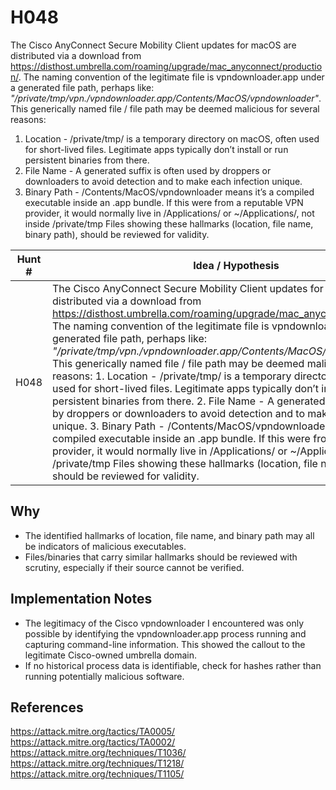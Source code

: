 # H048

The Cisco AnyConnect Secure Mobility Client updates for macOS are distributed via a download from https://disthost.umbrella.com/roaming/upgrade/mac_anyconnect/production/. The naming convention of the legitimate file is vpndownloader.app under a generated file path, perhaps like: _"/private/tmp/vpn.<generated-suffix>/vpndownloader.app/Contents/MacOS/vpndownloader"_. This generically named file / file path may be deemed malicious for several reasons:
1. Location - /private/tmp/ is a temporary directory on macOS, often used for short-lived files. Legitimate apps typically don’t install or run persistent binaries from there.
2. File Name - A generated suffix is often used by droppers or downloaders to avoid detection and to make each infection unique.
3. Binary Path - /Contents/MacOS/vpndownloader means it’s a compiled executable inside an .app bundle. If this were from a reputable VPN provider, it would normally live in /Applications/ or ~/Applications/, not inside /private/tmp
Files showing these hallmarks (location, file name, binary path), should be reviewed for validity.

| Hunt #       | Idea / Hypothesis          | Tactic    | Notes                             | Tags      | Submitter |
|--------------|----------------------------|-----------|-----------------------------------|-----------|-----------|
| H048    | The Cisco AnyConnect Secure Mobility Client updates for macOS are distributed via a download from https://disthost.umbrella.com/roaming/upgrade/mac_anyconnect/production/. The naming convention of the legitimate file is vpndownloader.app under a generated file path, perhaps like: _"/private/tmp/vpn.<generated-suffix>/vpndownloader.app/Contents/MacOS/vpndownloader"_. This generically named file / file path may be deemed malicious for several reasons: 1. Location - /private/tmp/ is a temporary directory on macOS, often used for short-lived files. Legitimate apps typically don’t install or run persistent binaries from there. 2. File Name - A generated suffix is often used by droppers or downloaders to avoid detection and to make each infection unique. 3. Binary Path - /Contents/MacOS/vpndownloader means it’s a compiled executable inside an .app bundle. If this were from a reputable VPN provider, it would normally live in /Applications/ or ~/Applications/, not inside /private/tmp Files showing these hallmarks (location, file name, binary path), should be reviewed for validity. | Defense Evasion (TA0005), Execution (TA0002), Masquerading (T1036), Signed Binary Proxy Execution (T1218), Ingress Tool Transfer (T1105)  | The legitimacy of the Cisco vpndownloader can be verified by identifying the running process and capturing command-line information. | #DefenseEvasion #Execution #Masquerading #ProxyExecution    | Joshua Hines |

## Why
- The identified hallmarks of location, file name, and binary path may all be indicators of malicious executables.
- Files/binaries that carry similar hallmarks should be reviewed with scrutiny, especially if their source cannot be verified.

## Implementation Notes
- The legitimacy of the Cisco vpndownloader I encountered was only possible by identifying the vpndownloader.app process running and capturing command-line information. This showed the callout to the legitimate Cisco-owned umbrella domain.
- If no historical process data is identifiable, check for hashes rather than running potentially malicious software.

## References
https://attack.mitre.org/tactics/TA0005/
https://attack.mitre.org/tactics/TA0002/
https://attack.mitre.org/techniques/T1036/
https://attack.mitre.org/techniques/T1218/
https://attack.mitre.org/techniques/T1105/
